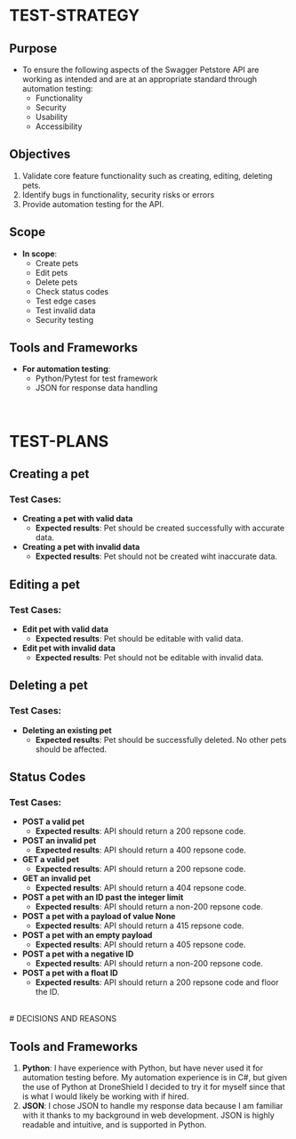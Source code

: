# TEST-STRATEGY

## Purpose
- To ensure the following aspects of the Swagger Petstore API are working as intended and are at an appropriate standard through automation testing:
    - Functionality
    - Security
    - Usability
    - Accessibility 

## Objectives
1. Validate core feature functionality such as creating, editing, deleting pets.
2. Identify bugs in functionality, security risks or errors
3. Provide automation testing for the API.
 

## Scope
- **In scope**:
    - Create pets
    - Edit pets
    - Delete pets
    - Check status codes
    - Test edge cases
    - Test invalid data
    - Security testing


## Tools and Frameworks
- **For automation testing**:
    - Python/Pytest for test framework
    - JSON for response data handling

<br>

# TEST-PLANS

## Creating a pet
### Test Cases:
- **Creating a pet with valid data**  
    - **Expected results**: Pet should be created successfully with accurate data.
- **Creating a pet with invalid data**  
    - **Expected results**: Pet should not be created wiht inaccurate data.

## Editing a pet
### Test Cases:
- **Edit pet with valid data**  
    - **Expected results**: Pet should be editable with valid data.
- **Edit pet with invalid data**  
    - **Expected results**: Pet should not be editable with invalid data.

## Deleting a pet
### Test Cases:
- **Deleting an existing pet**  
    - **Expected results**:  Pet should be successfully deleted. No other pets should be affected.

## Status Codes
### Test Cases:
- **POST a valid pet**  
    - **Expected results**: API should return a 200 repsone code.
- **POST an invalid pet**  
    - **Expected results**: API should return a 400 repsone code. 
- **GET a valid pet**  
    - **Expected results**: API should return a 200 repsone code. 
- **GET an invalid pet**  
    - **Expected results**: API should return a 404 repsone code. 
- **POST a pet with an ID past the integer limit**  
    - **Expected results**: API should return a non-200 repsone code. 
- **POST a pet with a payload of value None**  
    - **Expected results**: API should return a 415 repsone code. 
- **POST a pet with an empty payload**  
    - **Expected results**: API should return a 405 repsone code. 
- **POST a pet with a negative ID**  
    - **Expected results**: API should return a non-200 repsone code. 
- **POST a pet with a float ID**  
    - **Expected results**: API should return a 200 repsone code and floor the ID.

<br>
# DECISIONS AND REASONS

## Tools and Frameworks
1. **Python**: I have experience with Python, but have never used it for automation testing before. My automation experience is in C#, but given the use of Python at DroneShield I decided to try it for myself since that is what I would likely be working with if hired.
2. **JSON**: I chose JSON to handle my response data because I am familiar with it thanks to my background in web development. JSON is highly readable and intuitive, and is supported in Python.